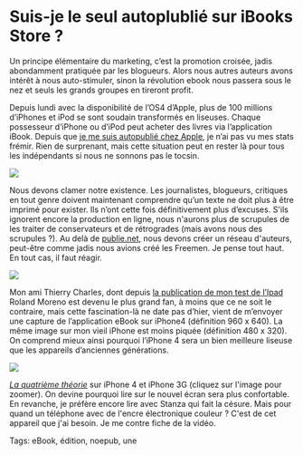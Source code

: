 # Suis-je le seul autoplublié sur iBooks Store&nbsp;?

Un principe élémentaire du marketing, c’est la promotion croisée, jadis abondamment pratiquée par les blogueurs. Alors nous autres auteurs avons intérêt à nous auto-stimuler, sinon la révolution ebook nous passera sous le nez et seuls les grands groupes en tireront profit.<span id="more-17250"></span>

Depuis lundi avec la disponibilité de l’OS4 d’Apple, plus de 100 millions d’iPhones et iPod se sont soudain transformés en liseuses. Chaque possesseur d’iPhone ou d’iPod peut acheter des livres via l’application iBook. Depuis que [je me suis autopublié chez Apple](http://blog.tcrouzet.com/2010/05/28/crouzet-dans-le-top-vente-ipad/), je n’ai pas vu mes stats frémir. Rien de surprenant, mais cette situation peut en rester là pour tous les indépendants si nous ne sonnons pas le tocsin.

![](http://blog.tcrouzet.comhttps://tcrouzet.com/images_tc/2010/06/ip421.png)

Nous devons clamer notre existence. Les journalistes, blogueurs, critiques en tout genre doivent maintenant comprendre qu’un texte ne doit plus à être imprimé pour exister. Ils n’ont cette fois définitivement plus d’excuses. S'ils ignorent encore la production en ligne, nous n'aurons plus de scrupules de les traiter de conservateurs et de rétrogrades (mais avons nous des scrupules ?). Au delà de [publie.net](http://publie.net), nous devons créer un réseau d'auteurs, peut-être comme jadis nous avions créé les Freemen. Je pense tout haut. En tout cas, il faut réagir.

![](http://blog.tcrouzet.comhttps://tcrouzet.com/images_tc/2010/06/ip41.png)

Mon ami Thierry Charles, dont depuis [la publication de mon test de l’Ipad](http://blog.tcrouzet.com/2010/04/27/l%E2%80%99ipad-revolutionnera-t-il-l%E2%80%99edition/) Roland Moreno est devenu le plus grand fan, à moins que ce ne soit le contraire, mais cette fascination-là ne date pas d’hier, vient de m’envoyer une capture de l’application eBook sur iPhone4 (définition 960 x 640). La même image sur mon vieil iPhone est moins piquée (définition 480 x 320). On comprend mieux ainsi pourquoi l’iPhone 4 sera un bien meilleure liseuse que les appareils d’anciennes générations.

![](http://blog.tcrouzet.comhttps://tcrouzet.com/images_tc/2010/06/iph7.png)

[*La quatrième théorie*](http://blog.tcrouzet.com/la-quatrieme-theorie/) sur iPhone 4 et iPhone 3G (cliquez sur l'image pour zoomer). On devine pourquoi lire sur le nouvel écran sera plus confortable. En revanche, je préfère encore lire avec Stanza qui fait la césure. Mais pour quand un téléphone avec de l'encre électronique couleur ? C'est de cet appareil que j'ai besoin. Je me contre fiche de la vidéo.

Tags: eBook, édition, noepub, une